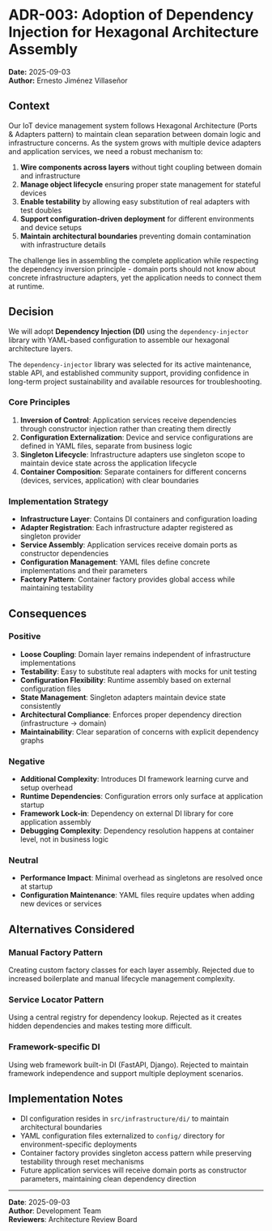 # ADR-003: Adoption of Dependency Injection for Hexagonal Architecture Assembly

**Date:** 2025-09-03  
**Author:** Ernesto Jiménez Villaseñor

## Context

Our IoT device management system follows Hexagonal Architecture (Ports & Adapters pattern) to maintain clean separation between domain logic and infrastructure concerns. As the system grows with multiple device adapters and application services, we need a robust mechanism to:

1. **Wire components across layers** without tight coupling between domain and infrastructure
2. **Manage object lifecycle** ensuring proper state management for stateful devices
3. **Enable testability** by allowing easy substitution of real adapters with test doubles
4. **Support configuration-driven deployment** for different environments and device setups
5. **Maintain architectural boundaries** preventing domain contamination with infrastructure details

The challenge lies in assembling the complete application while respecting the dependency inversion principle - domain ports should not know about concrete infrastructure adapters, yet the application needs to connect them at runtime.

## Decision

We will adopt **Dependency Injection (DI)** using the `dependency-injector` library with YAML-based configuration to assemble our hexagonal architecture layers.

The `dependency-injector` library was selected for its active maintenance, stable API, and established community support, providing confidence in long-term project sustainability and available resources for troubleshooting.

### Core Principles

1. **Inversion of Control**: Application services receive dependencies through constructor injection rather than creating them directly
2. **Configuration Externalization**: Device and service configurations are defined in YAML files, separate from business logic  
3. **Singleton Lifecycle**: Infrastructure adapters use singleton scope to maintain device state across the application lifecycle
4. **Container Composition**: Separate containers for different concerns (devices, services, application) with clear boundaries

### Implementation Strategy

- **Infrastructure Layer**: Contains DI containers and configuration loading
- **Adapter Registration**: Each infrastructure adapter registered as singleton provider
- **Service Assembly**: Application services receive domain ports as constructor dependencies
- **Configuration Management**: YAML files define concrete implementations and their parameters
- **Factory Pattern**: Container factory provides global access while maintaining testability

## Consequences

### Positive

- **Loose Coupling**: Domain layer remains independent of infrastructure implementations
- **Testability**: Easy to substitute real adapters with mocks for unit testing
- **Configuration Flexibility**: Runtime assembly based on external configuration files
- **State Management**: Singleton adapters maintain device state consistently
- **Architectural Compliance**: Enforces proper dependency direction (infrastructure → domain)
- **Maintainability**: Clear separation of concerns with explicit dependency graphs

### Negative

- **Additional Complexity**: Introduces DI framework learning curve and setup overhead
- **Runtime Dependencies**: Configuration errors only surface at application startup
- **Framework Lock-in**: Dependency on external DI library for core application assembly
- **Debugging Complexity**: Dependency resolution happens at container level, not in business logic

### Neutral

- **Performance Impact**: Minimal overhead as singletons are resolved once at startup
- **Configuration Maintenance**: YAML files require updates when adding new devices or services

## Alternatives Considered

### Manual Factory Pattern
Creating custom factory classes for each layer assembly. Rejected due to increased boilerplate and manual lifecycle management complexity.

### Service Locator Pattern  
Using a central registry for dependency lookup. Rejected as it creates hidden dependencies and makes testing more difficult.

### Framework-specific DI
Using web framework built-in DI (FastAPI, Django). Rejected to maintain framework independence and support multiple deployment scenarios.

## Implementation Notes

- DI configuration resides in `src/infrastructure/di/` to maintain architectural boundaries
- YAML configuration files externalized to `config/` directory for environment-specific deployments
- Container factory provides singleton access pattern while preserving testability through reset mechanisms
- Future application services will receive domain ports as constructor parameters, maintaining clean dependency direction

---

**Date**: 2025-09-03  
**Author**: Development Team  
**Reviewers**: Architecture Review Board
